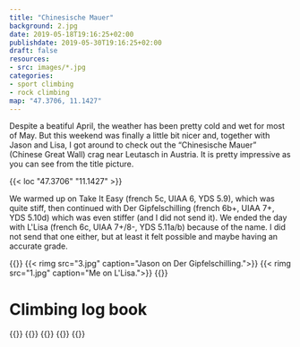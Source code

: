 ```yaml
---
title: "Chinesische Mauer"
background: 2.jpg
date: 2019-05-18T19:16:25+02:00
publishdate: 2019-05-30T19:16:25+02:00
draft: false
resources:
- src: images/*.jpg
categories:
- sport climbing
- rock climbing
map: "47.3706, 11.1427"
---
```


Despite a beatiful April, the weather has been pretty cold and wet for most of
May. But this weekend was finally a little bit nicer and, together with Jason
and Lisa, I got around to check out the “Chinesische Mauer” (Chinese Great Wall)
crag near Leutasch in Austria.  It is pretty impressive as you can see from the
title picture.

{{< loc "47.3706" "11.1427" >}}

We warmed up on Take It Easy (french 5c, UIAA 6, YDS 5.9), which was quite stiff,
then continued with Der Gipfelschilling (french 6b+, UIAA 7+, YDS 5.10d) which
was even stiffer (and I did not send it). We ended the day with L'Lisa (french
6c, UIAA 7+/8-, YDS 5.11a/b) because of the name. I did not send that one
either, but at least it felt possible and maybe having an accurate grade.

{{<gallery>}}
{{< rimg src="3.jpg" caption="Jason on Der Gipfelschilling.">}}
{{< rimg src="1.jpg" caption="Me on L'Lisa.">}}
{{</gallery>}}

# Climbing log book

{{<climbs>}}
{{<climb name="Take It Easy" grade="french 5c" style="flash">}}
{{<climb name="Der Gipfelschilling" grade="french 6b+" style="hangdog">}}
{{<climb name="L'Lisa" grade="french 6c" style="hangdog">}}
{{</climbs>}}
